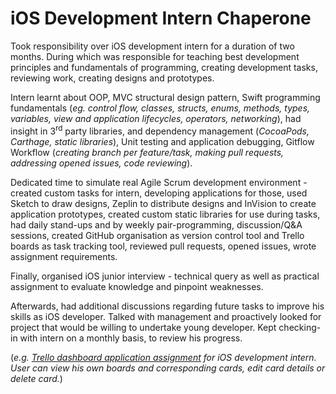# iOS Development Intern Chaperone

Took responsibility over iOS development intern for a duration of two months. During which was responsible for teaching best development principles and fundamentals of programming, creating development tasks, reviewing work, creating designs and prototypes.

Intern learnt about OOP, MVC structural design pattern, Swift programming fundamentals (_eg. control flow, classes, structs, enums, methods, types, variables, view and application lifecycles, operators, networking_), had insight in 3<sup>rd</sup> party libraries, and dependency management (_CocoaPods, Carthage, static libraries_), Unit testing and application debugging, Gitflow Workflow (_creating branch per feature/task, making pull requests, addressing opened issues, code reviewing_).

Dedicated time to simulate real Agile Scrum development environment - created custom tasks for intern, developing applications for those, used Sketch to draw designs, Zeplin to distribute designs and InVision to create application prototypes, created custom static libraries for use during tasks, had daily stand-ups and by weekly pair-programming, discussion/Q&A sessions, created GitHub organisation as version control tool and Trello boards as task tracking tool, reviewed pull requests, opened issues, wrote assignment requirements.

Finally, organised iOS junior interview - technical query as well as practical assignment to evaluate knowledge and pinpoint weaknesses.

Afterwards, had additional discussions regarding future tasks to improve his skills as iOS developer. Talked with management and proactively looked for project that would be willing to undertake young developer. Kept checking-in with intern on a monthly basis, to review his progress.

(_e.g. [Trello dashboard application assignment](https://github.com/esesmuedgars/Trello) for iOS development intern. User can view his own boards and corresponding cards, edit card details or delete card._)

